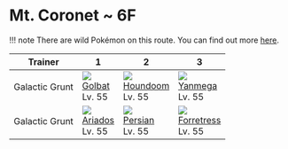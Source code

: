 # Mt. Coronet ~ 6F

!!! note
    There are wild Pokémon on this route. You can find out more [here](../../wild_pokemon/mt_coronet__6f/).


Trainer        | 1                                    | 2                                    | 3
---            | ---                                  | ---                                  | ---
Galactic Grunt | ![][042]<br> [Golbat]<br> Lv. 55     | ![][229]<br> [Houndoom]<br> Lv. 55   | ![][469]<br> [Yanmega]<br> Lv. 55
Galactic Grunt | ![][168]<br> [Ariados]<br> Lv. 55    | ![][053]<br> [Persian]<br> Lv. 55    | ![][205]<br> [Forretress]<br> Lv. 55



[Golbat]: ../../pokemon_changes/042/
[Persian]: ../../pokemon_changes/053/
[Ariados]: ../../pokemon_changes/168/
[Forretress]: ../../pokemon_changes/205/
[Houndoom]: ../../pokemon_changes/229/
[Yanmega]: ../../pokemon_changes/469/
[042]: ../img/pokemon/042.png
[053]: ../img/pokemon/053.png
[168]: ../img/pokemon/168.png
[205]: ../img/pokemon/205.png
[229]: ../img/pokemon/229.png
[469]: ../img/pokemon/469.png

